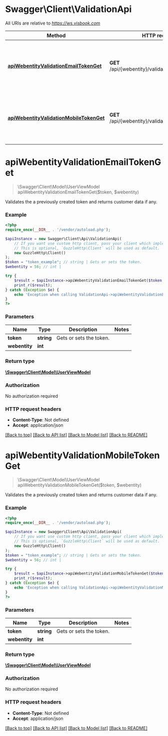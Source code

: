 # Swagger\Client\ValidationApi

All URIs are relative to *https://ws.visbook.com*

Method | HTTP request | Description
------------- | ------------- | -------------
[**apiWebentityValidationEmailTokenGet**](ValidationApi.md#apiwebentityvalidationemailtokenget) | **GET** /api/{webentity}/validation/email/{token} | Validates the a previously created token and returns customer data if any.
[**apiWebentityValidationMobileTokenGet**](ValidationApi.md#apiwebentityvalidationmobiletokenget) | **GET** /api/{webentity}/validation/mobile/{token} | Validates the a previously created token and returns customer data if any.

# **apiWebentityValidationEmailTokenGet**
> \Swagger\Client\Model\UserViewModel apiWebentityValidationEmailTokenGet($token, $webentity)

Validates the a previously created token and returns customer data if any.

### Example
```php
<?php
require_once(__DIR__ . '/vendor/autoload.php');

$apiInstance = new Swagger\Client\Api\ValidationApi(
    // If you want use custom http client, pass your client which implements `GuzzleHttp\ClientInterface`.
    // This is optional, `GuzzleHttp\Client` will be used as default.
    new GuzzleHttp\Client()
);
$token = "token_example"; // string | Gets or sets the token.
$webentity = 56; // int | 

try {
    $result = $apiInstance->apiWebentityValidationEmailTokenGet($token, $webentity);
    print_r($result);
} catch (Exception $e) {
    echo 'Exception when calling ValidationApi->apiWebentityValidationEmailTokenGet: ', $e->getMessage(), PHP_EOL;
}
?>
```

### Parameters

Name | Type | Description  | Notes
------------- | ------------- | ------------- | -------------
 **token** | **string**| Gets or sets the token. |
 **webentity** | **int**|  |

### Return type

[**\Swagger\Client\Model\UserViewModel**](../Model/UserViewModel.md)

### Authorization

No authorization required

### HTTP request headers

 - **Content-Type**: Not defined
 - **Accept**: application/json

[[Back to top]](#) [[Back to API list]](../../README.md#documentation-for-api-endpoints) [[Back to Model list]](../../README.md#documentation-for-models) [[Back to README]](../../README.md)

# **apiWebentityValidationMobileTokenGet**
> \Swagger\Client\Model\UserViewModel apiWebentityValidationMobileTokenGet($token, $webentity)

Validates the a previously created token and returns customer data if any.

### Example
```php
<?php
require_once(__DIR__ . '/vendor/autoload.php');

$apiInstance = new Swagger\Client\Api\ValidationApi(
    // If you want use custom http client, pass your client which implements `GuzzleHttp\ClientInterface`.
    // This is optional, `GuzzleHttp\Client` will be used as default.
    new GuzzleHttp\Client()
);
$token = "token_example"; // string | Gets or sets the token.
$webentity = 56; // int | 

try {
    $result = $apiInstance->apiWebentityValidationMobileTokenGet($token, $webentity);
    print_r($result);
} catch (Exception $e) {
    echo 'Exception when calling ValidationApi->apiWebentityValidationMobileTokenGet: ', $e->getMessage(), PHP_EOL;
}
?>
```

### Parameters

Name | Type | Description  | Notes
------------- | ------------- | ------------- | -------------
 **token** | **string**| Gets or sets the token. |
 **webentity** | **int**|  |

### Return type

[**\Swagger\Client\Model\UserViewModel**](../Model/UserViewModel.md)

### Authorization

No authorization required

### HTTP request headers

 - **Content-Type**: Not defined
 - **Accept**: application/json

[[Back to top]](#) [[Back to API list]](../../README.md#documentation-for-api-endpoints) [[Back to Model list]](../../README.md#documentation-for-models) [[Back to README]](../../README.md)

